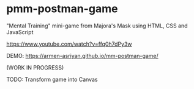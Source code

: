 # pmm-postman-game
"Mental Training" mini-game from Majora's Mask using HTML, CSS and JavaScript

https://www.youtube.com/watch?v=ffq0h7dPy3w

DEMO: https://armen-asriyan.github.io/mm-postman-game/

(WORK IN PROGRESS)


TODO: Transform game into Canvas
